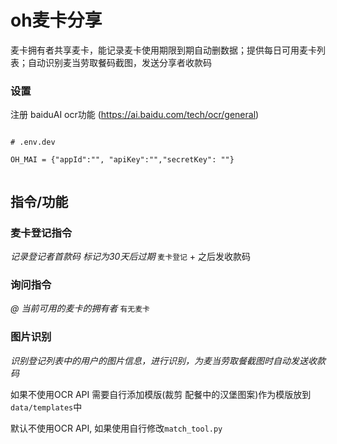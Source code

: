 # oh麦卡分享

麦卡拥有者共享麦卡，能记录麦卡使用期限到期自动删数据；提供每日可用麦卡列表；自动识别麦当劳取餐码截图，发送分享者收款码

### 设置
注册  baiduAI ocr功能 (https://ai.baidu.com/tech/ocr/general)
```

# .env.dev

OH_MAI = {"appId":"", "apiKey":"","secretKey": ""}


```
## 指令/功能

### 麦卡登记指令
*记录登记者首款码 标记为30天后过期*
`麦卡登记` + 之后发收款码  


### 询问指令
*@ 当前可用的麦卡的拥有者*
`有无麦卡`

### 图片识别
*识别登记列表中的用户的图片信息，进行识别，为麦当劳取餐截图时自动发送收款码*

如果不使用OCR API 需要自行添加模版(裁剪 配餐中的汉堡图案)作为模版放到`data/templates`中  

默认不使用OCR API, 如果使用自行修改`match_tool.py`


